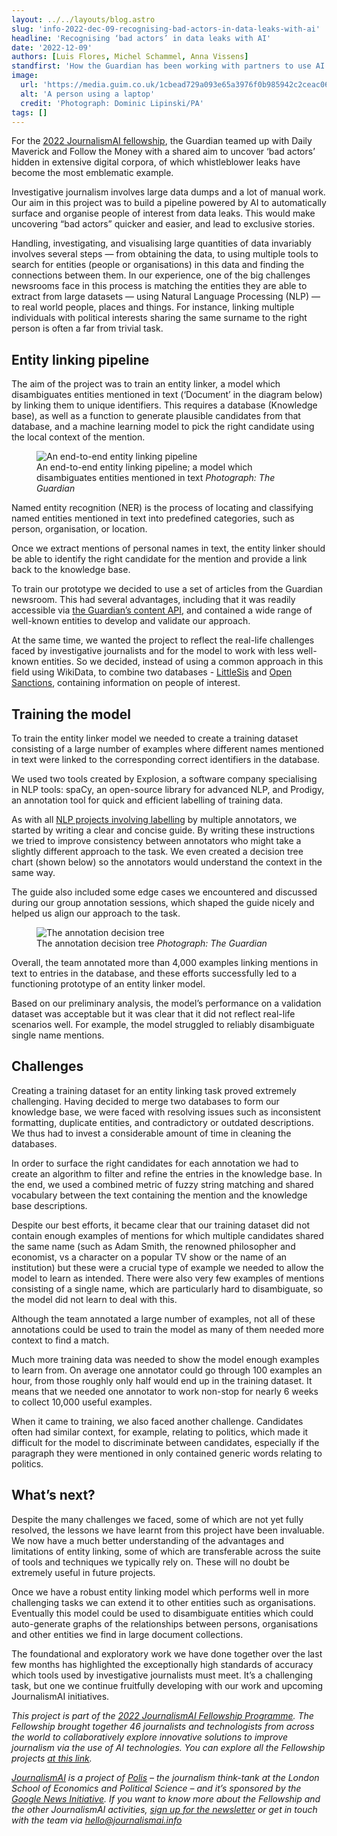 ```yaml
---
layout: ../../layouts/blog.astro
slug: 'info-2022-dec-09-recognising-bad-actors-in-data-leaks-with-ai'
headline: 'Recognising ‘bad actors’ in data leaks with AI'
date: '2022-12-09'
authors: [Luis Flores, Michel Schammel, Anna Vissens]
standfirst: 'How the Guardian has been working with partners to use AI to help investigative journalists find persons of interest in large data sets'
image:
  url: 'https://media.guim.co.uk/1cbead729a093e65a3976f0b985942c2ceac066a/0_0_3936_2362/3936.jpg'
  alt: 'A person using a laptop'
  credit: 'Photograph: Dominic Lipinski/PA'
tags: []
---
```


For the [2022 JournalismAI fellowship](https://www.lse.ac.uk/media-and-communications/polis/JournalismAI/Fellowship-Programme), the Guardian teamed up with Daily Maverick and Follow the Money with a shared aim to uncover ‘bad actors’ hidden in extensive digital corpora, of which whistleblower leaks have become the most emblematic example.

Investigative journalism involves large data dumps and a lot of manual work. Our aim in this project was to build a pipeline powered by AI to automatically surface and organise people of interest from data leaks. This would make uncovering “bad actors” quicker and easier, and lead to exclusive stories.

Handling, investigating, and visualising large quantities of data invariably involves several steps — from obtaining the data, to using multiple tools to search for entities (people or organisations) in this data and finding the connections between them. In our experience, one of the big challenges newsrooms face in this process is matching the entities they are able to extract from large datasets — using Natural Language Processing (NLP) — to real world people, places and things. For instance, linking multiple individuals with political interests sharing the same surname to the right person is often a far from trivial task.

Entity linking pipeline
-----------------------

The aim of the project was to train an entity linker, a model which disambiguates entities mentioned in text (‘Document’ in the diagram below) by linking them to unique identifiers. This requires a database (Knowledge base), as well as a function to generate plausible candidates from that database, and a machine learning model to pick the right candidate using the local context of the mention.


   <figure>
   <img alt="An end-to-end entity linking pipeline" src="https://i.guim.co.uk/img/media/29035295d0557d19fb3cc21b1adab43c69e135b4/0_0_1010_504/master/1010.jpg?width=620&quality=45&auto=format&fit=max&dpr=2&s=8a2c113dcccb5776de14cc2bebc6abbf" loading="lazy" />
   <figcaption>
     An end-to-end entity linking pipeline; a model which disambiguates entities mentioned in text
    <i>Photograph: The Guardian</i>
    </figcaption>
    </figure>

Named entity recognition (NER) is the process of locating and classifying named entities mentioned in text into predefined categories, such as person, organisation, or location.

Once we extract mentions of personal names in text, the entity linker should be able to identify the right candidate for the mention and provide a link back to the knowledge base.

To train our prototype we decided to use a set of articles from the Guardian newsroom. This had several advantages, including that it was readily accessible via [the Guardian’s content API](https://open-platform.theguardian.com/), and contained a wide range of well-known entities to develop and validate our approach.

At the same time, we wanted the project to reflect the real-life challenges faced by investigative journalists and for the model to work with less well-known entities. So we decided, instead of using a common approach in this field using WikiData, to combine two databases - [LittleSis](https://littlesis.org/) and [Open Sanctions](https://www.opensanctions.org/), containing information on people of interest.

Training the model
------------------

To train the entity linker model we needed to create a training dataset consisting of a large number of examples where different names mentioned in text were linked to the corresponding correct identifiers in the database.

We used two tools created by Explosion, a software company specialising in NLP tools: spaCy, an open-source library for advanced NLP, and Prodigy, an annotation tool for quick and efficient labelling of training data.

As with all [NLP projects involving labelling](https://www.theguardian.com/info/2021/nov/25/talking-sense-using-machine-learning-to-understand-quotes) by multiple annotators, we started by writing a clear and concise guide. By writing these instructions we tried to improve consistency between annotators who might take a slightly different approach to the task. We even created a decision tree chart (shown below) so the annotators would understand the context in the same way.

The guide also included some edge cases we encountered and discussed during our group annotation sessions, which shaped the guide nicely and helped us align our approach to the task.


   <figure>
   <img alt="The annotation decision tree" src="https://i.guim.co.uk/img/media/9903b8ba3a402623f5dc3e063eb2de52186bfe58/0_0_512_277/master/512.jpg?width=620&quality=45&auto=format&fit=max&dpr=2&s=646c065a3dd287a1e082803903a85225" loading="lazy" />
   <figcaption>
     The annotation decision tree
    <i>Photograph: The Guardian</i>
    </figcaption>
    </figure>

Overall, the team annotated more than 4,000 examples linking mentions in text to entries in the database, and these efforts successfully led to a functioning prototype of an entity linker model.

Based on our preliminary analysis, the model’s performance on a validation dataset was acceptable but it was clear that it did not reflect real-life scenarios well. For example, the model struggled to reliably disambiguate single name mentions.

Challenges
----------

Creating a training dataset for an entity linking task proved extremely challenging. Having decided to merge two databases to form our knowledge base, we were faced with resolving issues such as inconsistent formatting, duplicate entities, and contradictory or outdated descriptions. We thus had to invest a considerable amount of time in cleaning the databases.

In order to surface the right candidates for each annotation we had to create an algorithm to filter and refine the entries in the knowledge base. In the end, we used a combined metric of fuzzy string matching and shared vocabulary between the text containing the mention and the knowledge base descriptions.

Despite our best efforts, it became clear that our training dataset did not contain enough examples of mentions for which multiple candidates shared the same name (such as Adam Smith, the renowned philosopher and economist, vs a character on a popular TV show or the name of an institution) but these were a crucial type of example we needed to allow the model to learn as intended. There were also very few examples of mentions consisting of a single name, which are particularly hard to disambiguate, so the model did not learn to deal with this.

Although the team annotated a large number of examples, not all of these annotations could be used to train the model as many of them needed more context to find a match.

Much more training data was needed to show the model enough examples to learn from. On average one annotator could go through 100 examples an hour, from those roughly only half would end up in the training dataset. It means that we needed one annotator to work non-stop for nearly 6 weeks to collect 10,000 useful examples.

When it came to training, we also faced another challenge. Candidates often had similar context, for example, relating to politics, which made it difficult for the model to discriminate between candidates, especially if the paragraph they were mentioned in only contained generic words relating to politics.

What’s next?
------------

Despite the many challenges we faced, some of which are not yet fully resolved, the lessons we have learnt from this project have been invaluable. We now have a much better understanding of the advantages and limitations of entity linking, some of which are transferable across the suite of tools and techniques we typically rely on. These will no doubt be extremely useful in future projects.

Once we have a robust entity linking model which performs well in more challenging tasks we can extend it to other entities such as organisations. Eventually this model could be used to disambiguate entities which could auto-generate graphs of the relationships between persons, organisations and other entities we find in large document collections.

The foundational and exploratory work we have done together over the last few months has highlighted the exceptionally high standards of accuracy which tools used by investigative journalists must meet. It’s a challenging task, but one we continue fruitfully developing with our work and upcoming JournalismAI initiatives.

_This project is part of the [2022 JournalismAI Fellowship Programme](https://www.lse.ac.uk/media-and-communications/polis/JournalismAI/Fellowship-Programme). The Fellowship brought together 46 journalists and technologists from across the world to collaboratively explore innovative solutions to improve journalism via the use of AI technologies. You can explore all the Fellowship projects [at this link](https://www.lse.ac.uk/media-and-communications/polis/JournalismAI/Fellowship-Programme)._

_[JournalismAI](https://www.lse.ac.uk/media-and-communications/polis/JournalismAI) is a project of [Polis](https://www.lse.ac.uk/media-and-communications/polis) – the journalism think-tank at the London School of Economics and Political Science – and it’s sponsored by the [Google News Initiative](https://newsinitiative.withgoogle.com/). If you want to know more about the Fellowship and the other JournalismAI activities, [sign up for the newsletter](https://mailchi.mp/lse.ac.uk/journalismai) or get in touch with the team via [hello@journalismai.info](mailto:hello@journalismai.info)_
